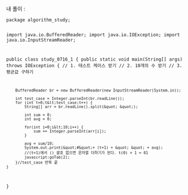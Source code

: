 <p>내 풀이 : </p>
<pre><code>package algorithm_study;

import java.io.BufferedReader;
import java.io.IOException;
import java.io.InputStreamReader;

public class study_0716_1 {
    public static void main(String[] args) throws IOException {
        // 1. 테스트 케이스 받기
        // 2. 10개의 수 받기
        // 3. 평균값 구하기

        BufferedReader br = new BufferedReader(new InputStreamReader(System.in));

        int test_case = Integer.parseInt(br.readLine());
        for (int t=0;t&lt;test_case;t++) {
            String[] arr = br.readLine().split(&quot; &quot;);

            int sum = 0;
            int avg = 0; 

            for(int i=0;i&lt;10;i++) {
                sum += Integer.parseInt(arr[i]);
            }

            avg = sum/10;
            System.out.print(&quot;#&quot;+ (t+1) + &quot; &quot; + avg);
            //(t+1)에서 () 괄호 없으면 문자열 더하기가 된다. t(0) + 1 = 01 
            javascript:goTab(2);
        }//test_case 반복 끝
    }
}
</code></pre>